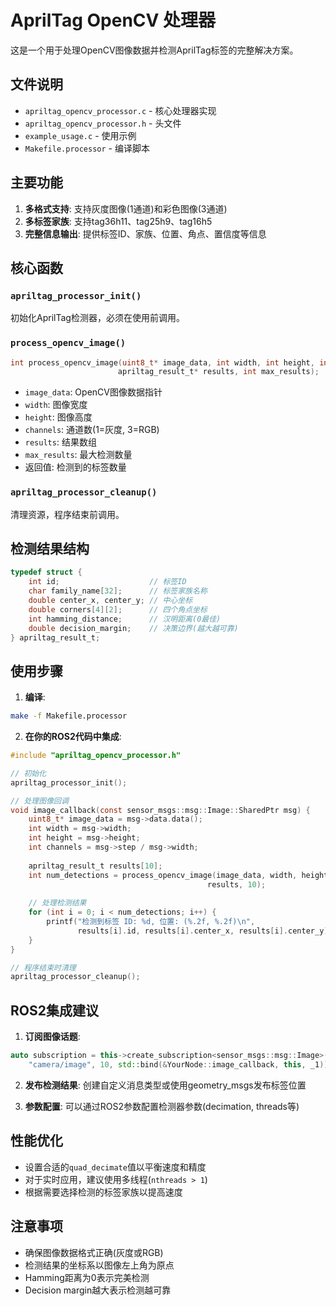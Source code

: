 # AprilTag OpenCV 处理器

这是一个用于处理OpenCV图像数据并检测AprilTag标签的完整解决方案。

## 文件说明

- `apriltag_opencv_processor.c` - 核心处理器实现
- `apriltag_opencv_processor.h` - 头文件
- `example_usage.c` - 使用示例
- `Makefile.processor` - 编译脚本

## 主要功能

1. **多格式支持**: 支持灰度图像(1通道)和彩色图像(3通道)
2. **多标签家族**: 支持tag36h11、tag25h9、tag16h5
3. **完整信息输出**: 提供标签ID、家族、位置、角点、置信度等信息

## 核心函数

### `apriltag_processor_init()`
初始化AprilTag检测器，必须在使用前调用。

### `process_opencv_image()`
```c
int process_opencv_image(uint8_t* image_data, int width, int height, int channels, 
                        apriltag_result_t* results, int max_results);
```
- `image_data`: OpenCV图像数据指针
- `width`: 图像宽度
- `height`: 图像高度  
- `channels`: 通道数(1=灰度, 3=RGB)
- `results`: 结果数组
- `max_results`: 最大检测数量
- 返回值: 检测到的标签数量

### `apriltag_processor_cleanup()`
清理资源，程序结束前调用。

## 检测结果结构

```c
typedef struct {
    int id;                    // 标签ID
    char family_name[32];      // 标签家族名称
    double center_x, center_y; // 中心坐标
    double corners[4][2];      // 四个角点坐标
    int hamming_distance;      // 汉明距离(0最佳)
    double decision_margin;    // 决策边界(越大越可靠)
} apriltag_result_t;
```

## 使用步骤

1. **编译**:
```bash
make -f Makefile.processor
```

2. **在你的ROS2代码中集成**:
```c
#include "apriltag_opencv_processor.h"

// 初始化
apriltag_processor_init();

// 处理图像回调
void image_callback(const sensor_msgs::msg::Image::SharedPtr msg) {
    uint8_t* image_data = msg->data.data();
    int width = msg->width;
    int height = msg->height;
    int channels = msg->step / msg->width;
    
    apriltag_result_t results[10];
    int num_detections = process_opencv_image(image_data, width, height, channels, 
                                            results, 10);
    
    // 处理检测结果
    for (int i = 0; i < num_detections; i++) {
        printf("检测到标签 ID: %d, 位置: (%.2f, %.2f)\n", 
               results[i].id, results[i].center_x, results[i].center_y);
    }
}

// 程序结束时清理
apriltag_processor_cleanup();
```

## ROS2集成建议

1. **订阅图像话题**:
```cpp
auto subscription = this->create_subscription<sensor_msgs::msg::Image>(
    "camera/image", 10, std::bind(&YourNode::image_callback, this, _1));
```

2. **发布检测结果**:
创建自定义消息类型或使用geometry_msgs发布标签位置

3. **参数配置**:
可以通过ROS2参数配置检测器参数(decimation, threads等)

## 性能优化

- 设置合适的`quad_decimate`值以平衡速度和精度
- 对于实时应用，建议使用多线程(`nthreads > 1`)
- 根据需要选择检测的标签家族以提高速度

## 注意事项

- 确保图像数据格式正确(灰度或RGB)
- 检测结果的坐标系以图像左上角为原点
- Hamming距离为0表示完美检测
- Decision margin越大表示检测越可靠